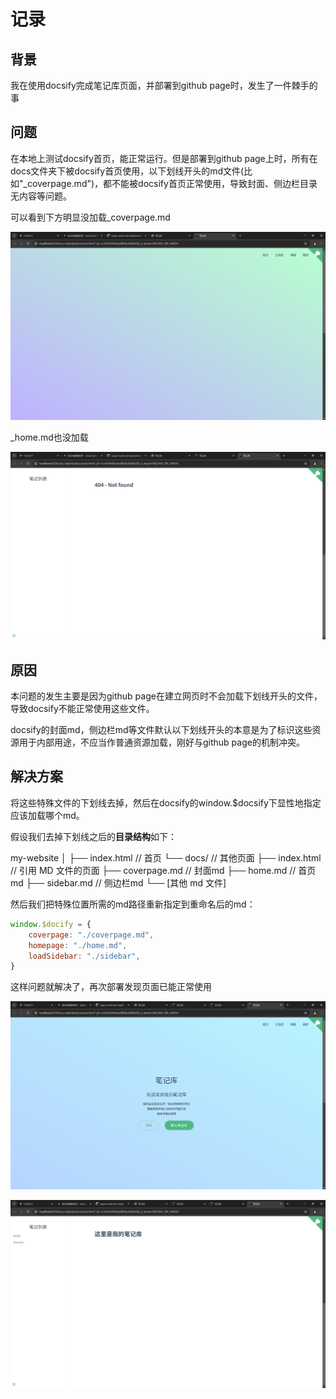 # 记录

## 背景

我在使用docsify完成笔记库页面，并部署到github page时，发生了一件棘手的事

## 问题

在本地上测试docsify首页，能正常运行。但是部署到github page上时，所有在docs文件夹下被docsify首页使用，以下划线开头的md文件(比如"_coverpage.md")，都不能被docsify首页正常使用，导致封面、侧边栏目录无内容等问题。

可以看到下方明显没加载_coverpage.md

![异常页面1](./images/docsify-problem/docsify-problem-1.png)

_home.md也没加载

![异常页面2](./images/docsify-problem/docsify-problem-2.png)



## 原因

本问题的发生主要是因为github page在建立网页时不会加载下划线开头的文件，导致docsify不能正常使用这些文件。

docsify的封面md，侧边栏md等文件默认以下划线开头的本意是为了标识这些资源用于内部用途，不应当作普通资源加载，刚好与github page的机制冲突。

## 解决方案

将这些特殊文件的下划线去掉，然后在docsify的window.$docsify下显性地指定应该加载哪个md。



假设我们去掉下划线之后的**目录结构**如下：

my-website
│
├── index.html         // 首页
└── docs/               // 其他页面
    ├── index.html      // 引用 MD 文件的页面
    ├── coverpage.md  // 封面md
    ├── home.md        // 首页md
    ├── sidebar.md    // 侧边栏md
    └── [其他 md 文件]

然后我们把特殊位置所需的md路径重新指定到重命名后的md：

```javascript
window.$docify = {
    coverpage: "./coverpage.md",
    homepage: "./home.md",
    loadSidebar: "./sidebar",
}
```

这样问题就解决了，再次部署发现页面已能正常使用

![正常页面1](./images/docsify-problem/docsify-problem-3.png)

![正常页面1](./images/docsify-problem/docsify-problem-4.png)